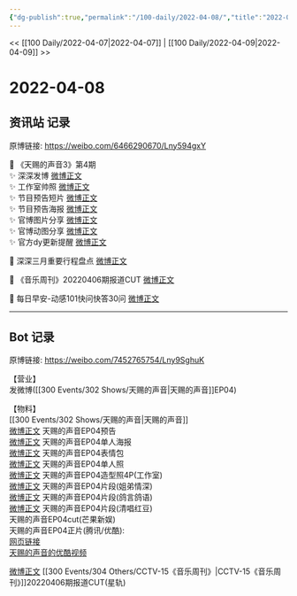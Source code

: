 ```yaml
---
{"dg-publish":true,"permalink":"/100-daily/2022-04-08/","title":"2022-04-08"}
---
```



<< [[100 Daily/2022-04-07\|2022-04-07]] | [[100 Daily/2022-04-09\|2022-04-09]] >>

# 2022-04-08

## 资讯站 记录

原博链接: https://weibo.com/6466290670/Lny594gxY

💫 《天赐的声音3》第4期  
✨ 深深发博 [微博正文](https://m.weibo.cn/6466290670/4756090551798213)  
✨ 工作室帅照 [微博正文](https://m.weibo.cn/6466290670/4756102954093888)  
✨ 节目预告短片 [微博正文](https://m.weibo.cn/6466290670/4755922951341530)  
✨ 节目预告海报 [微博正文](https://m.weibo.cn/6466290670/4755939120644444)  
✨ 官博图片分享 [微博正文](https://m.weibo.cn/6466290670/4756032557683423)  
✨ 官博动图分享 [微博正文](https://m.weibo.cn/6466290670/4755984176908544)  
✨ 官方dy更新提醒 [微博正文](https://m.weibo.cn/6466290670/4756101654907166)

💫 深深三月重要行程盘点 [微博正文](https://m.weibo.cn/6466290670/4755974726617777)

💫 《音乐周刊》20220406期报道CUT [微博正文](https://m.weibo.cn/6466290670/4756080263694464)

💫 每日早安-动感101快问快答30问 [微博正文](https://m.weibo.cn/6466290670/4755895668181988)

---
## Bot 记录

原博链接: https://weibo.com/7452765754/Lny9SghuK

【营业】  
[](https://m.weibo.cn/1736988591/4756089788961015) 发微博([[300 Events/302 Shows/天赐的声音\|天赐的声音]]EP04)

【物料】  
[[300 Events/302 Shows/天赐的声音\|天赐的声音]]  
[微博正文](https://m.weibo.cn/1315706994/4755920212726293) 天赐的声音EP04预告  
[微博正文](https://m.weibo.cn/1315706994/4755935329256623) 天赐的声音EP04单人海报  
[微博正文](https://m.weibo.cn/1315706994/4755980615681120) 天赐的声音EP04表情包  
[微博正文](https://m.weibo.cn/1315706994/4756025904989452) 天赐的声音EP04单人照  
[微博正文](https://m.weibo.cn/7478855230/4756102157173008) 天赐的声音EP04造型照4P(工作室)  
[微博正文](https://m.weibo.cn/1315706994/4756116711411703) 天赐的声音EP04片段(姐弟情深)  
[微博正文](https://m.weibo.cn/5876797510/4756113541301126) 天赐的声音EP04片段(鸽言鸽语)  
[微博正文](https://m.weibo.cn/5876797510/4756133316659460) 天赐的声音EP04片段(清唱红豆)  
[](https://m.weibo.cn/1591169702/4756131333018852) 天赐的声音EP04cut(芒果新娱)  
天赐的声音EP04正片(腾讯/优酷):  
[网页链接](https://weibo.cn/sinaurl?u=http%3A%2F%2Fm.v.qq.com%2Fx%2Fcover%2Fm%2Fmzc002009bzrr2j%2Fu0042ya2wsf.html%3F%26url_from%3Dshare%26second_share%3D0%26share_from%3Dsina%26pgid%3Dpage_detail%26mod_id%3Dmod_toolbar_new)  
[天赐的声音的优酷视频](https://weibo.cn/sinaurl?u=https%3A%2F%2Fv.youku.com%2Fv_show%2Fid_XNTIwNTM0NjgyNA%3D%3D.html%3Fsharefrom%3Diphone%26scene%3Dlong%26playMode%3Dnormal%26sharekey%3D6731b2c8677dbbebdfa81101007abd913)

[微博正文](https://m.weibo.cn/6466290670/4756080263694464) [[300 Events/304 Others/CCTV-15《音乐周刊》\|CCTV-15《音乐周刊》]]20220406期报道CUT(星轨)
